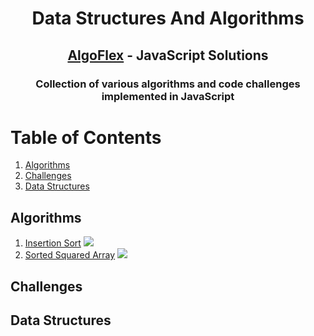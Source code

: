 <div align="center">
<!-- Title: -->
  <h1>Data Structures And Algorithms</h1>
  <h2><a href="https://github.com/AlgoFlex/javascript-solutions">AlgoFlex</a> - JavaScript Solutions</h2> 

<!-- Short description: -->
<h3>Collection of various algorithms and code challenges implemented in JavaScript</h3>
</div>

# Table of Contents

1. [Algorithms](#algorithms)
2. [Challenges](#challenges)
3. [Data Structures](#data_structures)


<div id="algorithms"></div>

## Algorithms

1. [Insertion Sort](https://github.com/AlgoFlex/javascript-solutions/blob/main/algorithms/sorting/insertion-sort/insertion-sort.js) <img src="https://img.shields.io/badge/-Easy-brightgreen" />
2. [Sorted Squared Array](https://github.com/AlgoFlex/javascript-solutions/blob/main/algorithms/sorted-squared-array/sorted-squared-array.js) <img src="https://img.shields.io/badge/-Easy-brightgreen" />

<div id="challenges"></div>

## Challenges

<div id="data_structures"></div>

## Data Structures